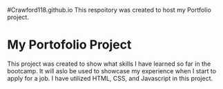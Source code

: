#Crawford118.github.io
This respoitory was created to host my Portfolio project.



# My Portofolio Project

This project was created to show what skills I have learned so far in the bootcamp. It will aslo be used to showcase my experience when I start to apply for a job.
I have utilized HTML, CSS, and Javascript in this project.
